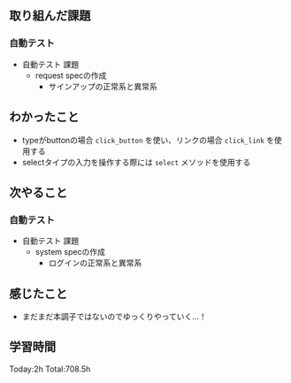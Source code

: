 ## 取り組んだ課題
### 自動テスト
- 自動テスト 課題
  - request specの作成
    - サインアップの正常系と異常系
## わかったこと
- typeがbuttonの場合 `click_button` を使い、リンクの場合 `click_link` を使用する
- selectタイプの入力を操作する際には `select` メソッドを使用する
## 次やること
### 自動テスト
- 自動テスト 課題
  - system specの作成
    - ログインの正常系と異常系
## 感じたこと
- まだまだ本調子ではないのでゆっくりやっていく...！
## 学習時間
Today:2h Total:708.5h